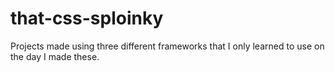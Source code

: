 # that-css-sploinky
Projects made using three different frameworks that I only learned to use on the day I made these.
